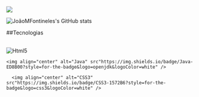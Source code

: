 ### 

<a href="mailto:jmfontineles@gmail.com">
<img src="https://img.shields.io/badge/Gmail-D14836?style=for-the-badge&logo=gmail&logoColor=white"/>
</a>


![JoãoMFontineles's GitHub stats](https://github-readme-stats.vercel.app/api?username=joaomfontineles&show_icons=true&theme=dracula)

##Tecnologias
<div style="display= inline_block"><br/>
   <img align="center" alt="Html5" src"https://img.shields.io/badge/HTML5-E34F26?style=for-the-badge&logo=html5&logoColor=white" />

    <img align="center" alt="Java" src"https://img.shields.io/badge/Java-ED8B00?style=for-the-badge&logo=openjdk&logoColor=white" />
     
      <img align="center" alt="CSS3" src"https://img.shields.io/badge/CSS3-1572B6?style=for-the-badge&logo=css3&logoColor=white" />
   </div>
